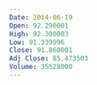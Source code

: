 ```yaml
---
Date: 2014-06-19
Open: 92.290001
High: 92.300003
Low: 91.339996
Close: 91.860001
Adj Close: 85.473503
Volume: 35528000
---
```

